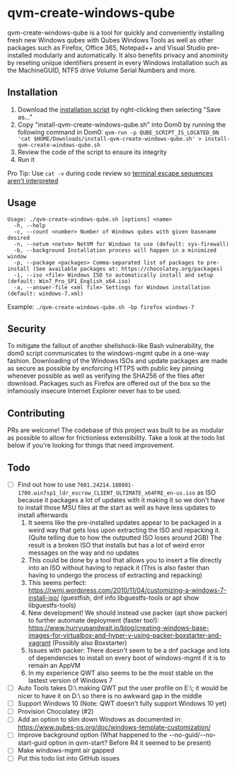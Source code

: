 # qvm-create-windows-qube

qvm-create-windows-qube is a tool for quickly and conveniently installing fresh new Windows qubes with Qubes Windows Tools as well as other packages such as Firefox, Office 365, Notepad++ and Visual Studio pre-installed modularly and automatically. It also benefits privacy and anominity by reseting unique identifiers present in every Windows installation such as the MachineGUID, NTFS drive Volume Serial Numbers and more.

## Installation

1. Download the [installation script](https://raw.githubusercontent.com/crazyqube/qvm-create-windows-qube/master/install-qvm-create-windows-qube.sh) by right-clicking then selecting "Save as..."
2. Copy "install-qvm-create-windows-qube.sh" into Dom0 by running the following command in Dom0: `qvm-run -p QUBE_SCRIPT_IS_LOCATED_ON 'cat $HOME/Downloads/install-qvm-create-windows-qube.sh' > install-qvm-create-windows-qube.sh`
3. Review the code of the script to ensure its integrity
4. Run it

Pro Tip: Use `cat -v` during code review so [terminal escape sequences aren't interpreted](https://ma.ttias.be/terminal-escape-sequences-the-new-xss-for-linux-sysadmins/)

## Usage

```
Usage: ./qvm-create-windows-qube.sh [options] <name>
  -h, --help
  -c, --count <number> Number of Windows qubes with given basename desired
  -n, --netvm <netvm> NetVM for Windows to use (default: sys-firewall)
  -b, --background Installation process will happen in a minimized window
  -p, --package <packages> Comma-separated list of packages to pre-install (See available packages at: https://chocolatey.org/packages)
  -i, --iso <file> Windows ISO to automatically install and setup (default: Win7_Pro_SP1_English_x64.iso)
  -a, --answer-file <xml file> Settings for Windows installation (default: windows-7.xml)
```

Example: `./qvm-create-windows-qube.sh -bp firefox windows-7`

## Security

To mitigate the fallout of another shellshock-like Bash vulnerability, the dom0 script communicates to the windows-mgmt qube in a one-way fashion. Downloading of the Windows ISOs and update packages are made as secure as possible by encforcing HTTPS with public key pinning whenever possible as well as verifying the SHA256 of the files after download. Packages such as Firefox are offered out of the box so the infamously insecure Internet Explorer never has to be used.

## Contributing

PRs are welcome! The codebase of this project was built to be as modular as possible to allow for frictionless extensibility. Take a look at the todo list below if you're looking for things that need improvement.

## Todo

- [ ] Find out how to use `7601.24214.180801-1700.win7sp1_ldr_escrow_CLIENT_ULTIMATE_x64FRE_en-us.iso` as ISO because it packages a lot of updates with it making it so we don't have to install those MSU files at the start as well as have less updates to install afterwards
    1. It seems like the pre-installed updates appear to be packaged in a weird way that gets loss upon extracting the ISO and repacking it. (Quite telling due to how the outputted ISO loses around 2GB) The result is a broken ISO that installs but has a lot of weird error messages on the way and no updates
    2. This could be done by a tool that allows you to insert a file directly into an ISO without having to repack it (This is also faster than having to undergo the process of extracting and repacking)
    3. This seems perfect: https://rwmj.wordpress.com/2010/11/04/customizing-a-windows-7-install-iso/ (guestfish, dnf info libguestfs-tools or apt show libguestfs-tools)
    4. New development! We should instead use packer (apt show packer) to further automate deployment (faster too!): https://www.hurryupandwait.io/blog/creating-windows-base-images-for-virtualbox-and-hyper-v-using-packer-boxstarter-and-vagrant (Possibly also Boxstarter)
    5. Issues with packer: There doesn't seem to be a dnf package and lots of dependencies to install on every boot of windows-mgmt if it is to remain an AppVM
    6. In my experience QWT also seems to be the most stable on the lastest version of Windows 7
- [ ] Auto Tools takes D:\\ making QWT put the user profile on E:\\; it would be nicer to have it on D:\\ so there is no awkward gap in the middle
- [ ] Support Windows 10 (Note: QWT doesn't fully support Windows 10 yet)
- [ ] Provision Chocolatey (#2)
- [ ] Add an option to slim down Windows as documented in: https://www.qubes-os.org/doc/windows-template-customization/
- [ ] Improve background option (What happened to the --no-guid/--no-start-guid option in qvm-start? Before R4 it seemed to be present)
- [ ] Make windows-mgmt air gapped
- [ ] Put this todo list into GitHub issues
